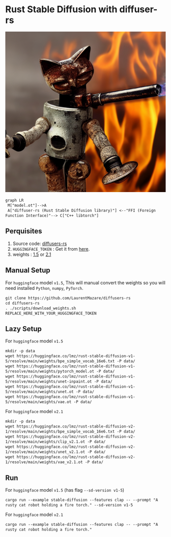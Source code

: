 # Rust Stable Diffusion with diffuser-rs

![](hello-diffusers-stable-diffusion-v1-5.png)

```mermaid
graph LR
 M["model.ot"]-->A
 A["diffuser-rs (Rust Stable Diffusion library)"] <--"FFI (Foreign Function Interface)"--> C["C++ libtorch"]
```

## Perquisites

1. Source code: [diffusers-rs](https://github.com/LaurentMazare/diffusers-rs)
1. `HUGGINGFACE_TOKEN` : Get it from [here](https://huggingface.co/settings/tokens).
1. weights : [1.5](https://huggingface.co/lmz/rust-stable-diffusion-v1-5/tree/main/weights) or [2.1](https://huggingface.co/lmz/rust-stable-diffusion-v2-1/tree/main/weights)

## Manual Setup

For `huggingface` model `v1.5`, This will manual convert the weights so you will need installed `Python`, `numpy`, `PyTorch`.

```
git clone https://github.com/LaurentMazare/diffusers-rs
cd diffusers-rs
. ./scripts/download_weights.sh REPLACE_HERE_WITH_YOUR_HUGGINGFACE_TOKEN
```

## Lazy Setup

For `huggingface` model `v1.5`

```shell
mkdir -p data
wget https://huggingface.co/lmz/rust-stable-diffusion-v1-5/resolve/main/weights/bpe_simple_vocab_16e6.txt -P data/
wget https://huggingface.co/lmz/rust-stable-diffusion-v1-5/resolve/main/weights/pytorch_model.ot -P data/
wget https://huggingface.co/lmz/rust-stable-diffusion-v1-5/resolve/main/weights/unet-inpaint.ot -P data/
wget https://huggingface.co/lmz/rust-stable-diffusion-v1-5/resolve/main/weights/unet.ot -P data/
wget https://huggingface.co/lmz/rust-stable-diffusion-v1-5/resolve/main/weights/vae.ot -P data/
```

For `huggingface` model `v2.1`

```shell
mkdir -p data
wget https://huggingface.co/lmz/rust-stable-diffusion-v2-1/resolve/main/weights/bpe_simple_vocab_16e6.txt -P data/
wget https://huggingface.co/lmz/rust-stable-diffusion-v2-1/resolve/main/weights/clip_v2.1.ot -P data/
wget https://huggingface.co/lmz/rust-stable-diffusion-v2-1/resolve/main/weights/unet_v2.1.ot -P data/
wget https://huggingface.co/lmz/rust-stable-diffusion-v2-1/resolve/main/weights/vae_v2.1.ot -P data/
```

## Run

For `huggingface` model `v1.5` (has flag `--sd-version v1-5`)

```
cargo run --example stable-diffusion --features clap -- --prompt "A rusty cat robot holding a fire torch." --sd-version v1-5
```

For `huggingface` model `v2.1`

```
cargo run --example stable-diffusion --features clap -- --prompt "A rusty cat robot holding a fire torch."
```
